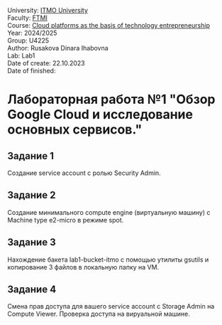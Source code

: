 University: [ITMO University](https://itmo.ru/ru/)  
Faculty: [FTMI](https://fict.itmo.ru)  
Course: [Cloud platforms as the basis of technology entrepreneurship](https://)  
Year: 2024/2025  
Group: U4225  
Author: Rusakova Dinara Ihabovna  
Lab: Lab1  
Date of create: 22.10.2023  
Date of finished:   


# Лабораторная работа №1 "Обзор Google Cloud и исследование основных сервисов."

## Задание 1
Cоздание service account с ролью Security Admin.

## Задание 2
Создание минимального compute engine (виртуальную машину) с Machine type e2-micro в режиме spot.

## Задание 3
Нахождение бакета lab1-bucket-itmo с помощью утилиты gsutils и копирование 3 файлов в локальную папку на VM. 

## Задание 4
Смена прав доступа для вашего service account с Storage Admin на Compute Viewer. Проверка доступа на вируальной машине.


